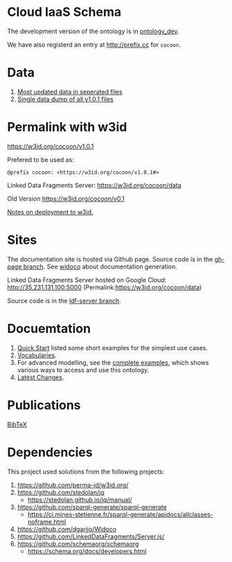 # Cloud IaaS Schema
The development version of the ontology is in [ontology_dev](ontology_dev/README.md).

We have also registerd an entry at http://prefix.cc for `cocoon`.

# Data
1. [Most updated data in seperated files](example/sparql-generate/result/)
2. [Single data dump of all v1.0.1 files](data/v1_0_1.ttl)

# Permalink with w3id
https://w3id.org/cocoon/v1.0.1

Prefered to be used as:

    @prefix cocoon: <https://w3id.org/cocoon/v1.0.1#>

Linked Data Fragments Server: https://w3id.org/cocoon/data

Old Version https://w3id.org/cocoon/v0.1

[Notes on deployment to w3id.](w3id.md)

# Sites
The documentation site is hosted via Github page.
Source code is in the [gh-page branch](https://github.com/miranda-zhang/cloud-computing-schema/tree/gh-pages).
See [widoco](widoco/README.md) about documentation generation.

Linked Data Fragments Server hosted on Google Cloud:
http://35.231.131.100:5000
(Permalink:https://w3id.org/cocoon/data)

Source code is in the [ldf-server branch](https://github.com/miranda-zhang/cloud-computing-schema/tree/ldf-server).

# Docuemtation
1. [Quick Start](example/quickstart.md) listed some short examples for the simplest use cases.
2. [Vocabularies](vocabularies.md).
3. For advanced modelling, see the [complete examples](example/README.md), which shows various ways to access and use this ontology.
4. [Latest Changes](revision_history.md).

# Publications
[BibTeX](BibTeX.md)

# Dependencies
This project used solutions from the following projects:
1. https://github.com/perma-id/w3id.org/
2. https://github.com/stedolan/jq
   - https://stedolan.github.io/jq/manual/
3. https://github.com/sparql-generate/sparql-generate
   - https://ci.mines-stetienne.fr/sparql-generate/apidocs/allclasses-noframe.html
4. https://github.com/dgarijo/Widoco
5. https://github.com/LinkedDataFragments/Server.js/
6. https://github.com/schemaorg/schemaorg
   - https://schema.org/docs/developers.html
